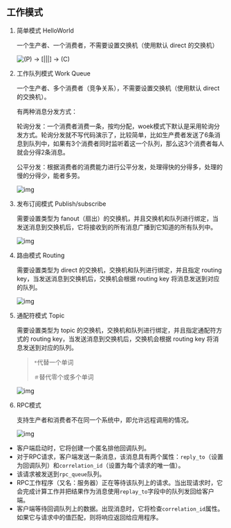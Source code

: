 ## 工作模式

1. 简单模式 HelloWorld

   一个生产者、一个消费者，不需要设置交换机（使用默认 direct 的交换机）

   ![(P) -> [|||] -> (C)](https://www.liwenzhou.com/images/Go/rabbitmq/tutorials01/python-one.png)

2. 工作队列模式 Work Queue

   一个生产者、多个消费者（竞争关系），不需要设置交换机（使用默认 direct 的交换机）。

   有两种消息分发方式：

   轮询分发：一个消费者消费一条，按均分配，woek模式下默认是采用轮询分发方式。轮询分发就不写代码演示了，比较简单，比如生产费者发送了6条消息到队列中，如果有3个消费者同时监听着这一个队列，那么这3个消费者每人就会分得2条消息。

   公平分发：根据消费者的消费能力进行公平分发，处理得快的分得多，处理的慢的分得少，能者多劳。
   

   ![img](https://www.liwenzhou.com/images/Go/rabbitmq/tutorials02/python-two.png)

3. 发布订阅模式 Publish/subscribe

   需要设置类型为 fanout（扇出）的交换机，并且交换机和队列进行绑定，当发送消息到交换机后，它将接收到的所有消息广播到它知道的所有队列中。

   ![img](https://www.liwenzhou.com/images/Go/rabbitmq/tutorials03/exchanges.png)

4. 路由模式 Routing

   需要设置类型为 direct 的交换机，交换机和队列进行绑定，并且指定 routing key，当发送消息到交换机后，交换机会根据 routing key 将消息发送到对应的队列。

   ![img](https://www.liwenzhou.com/images/Go/rabbitmq/tutorials04/python-four.png)

5. 通配符模式 Topic

   需要设置类型为 topic 的交换机，交换机和队列进行绑定，并且指定通配符方式的 routing key，当发送消息到交换机后，交换机会根据 routing key 将消息发送到对应的队列。

   > `*`代替一个单词
   >
   > `＃`替代零个或多个单词

   ![img](https://www.liwenzhou.com/images/Go/rabbitmq/tutorials05/python-five.png)

6. RPC模式 

   支持生产者和消费者不在同一个系统中，即允许远程调用的情况。

   ![img](https://www.liwenzhou.com/images/Go/rabbitmq/tutorials06/python-six.png)

- 客户端启动时，它将创建一个匿名排他回调队列。
- 对于RPC请求，客户端发送一条消息，该消息具有两个属性：`reply_to`（设置为回调队列）和`correlation_id`（设置为每个请求的唯一值）。
- 该请求被发送到`rpc_queue`队列。
- RPC工作程序（又名：服务器）正在等待该队列上的请求。当出现请求时，它会完成计算工作并把结果作为消息使用`replay_to`字段中的队列发回给客户端。
- 客户端等待回调队列上的数据。出现消息时，它将检查`correlation_id`属性。如果它与请求中的值匹配，则将响应返回给应用程序。